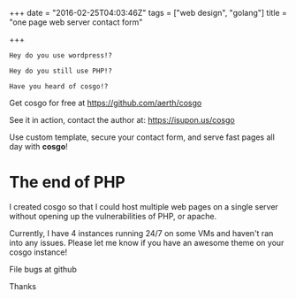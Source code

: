 +++
date = "2016-02-25T04:03:46Z"
tags = ["web design", "golang"]
title = "one page web server contact form"

+++

```
Hey do you use wordpress!?

Hey do you still use PHP!?

Have you heard of cosgo!?

```

Get cosgo for free at https://github.com/aerth/cosgo

See it in action, contact the author at: https://isupon.us/cosgo

Use custom template, secure your contact form, and serve fast pages all day with **cosgo**!

# The end of PHP

I created cosgo so that I could host multiple web pages on a single server without 
opening up the vulnerabilities of PHP, or apache.

Currently, I have 4 instances running 24/7 on some VMs and haven't ran into any 
issues. Please let me know if you have an awesome theme on your cosgo instance!

File bugs at github

Thanks



